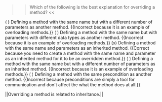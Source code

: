 >>Which of the following is the best explanation for overriding a method? <<

( ) Defining a method with the same name but with a different number of parameters as another method. {{Incorrect because it is an example of overloading methods.}}
( ) Defining a method with the same name but with parameters with different data types as another method. {{Incorrect because it is an example of overloading methods.}}
(x) Defining a method with the same name and parameters as an inherited method. {{Correct because you need to create a method with the same name and parameter as an inherited method for it to be an overridden method.}}
( ) Defining a method with the same name but with a different number of parameters as an inherited method. {{Incorrect because it is an example of overloading methods.}}
( ) Defining a method with the same precondition as another method. {{Incorrect because preconditions are simply a tool for communication and don't affect the what the method does at all.}}

||Overriding a method is related to inheritance.||
